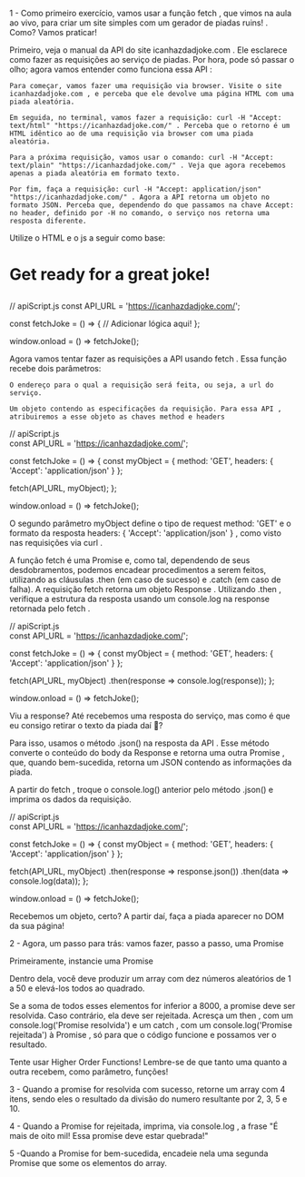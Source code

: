 1 - Como primeiro exercício, vamos usar a função fetch , que vimos na aula ao vivo, para criar um site simples com um gerador de piadas ruins! . Como? Vamos praticar!

  Primeiro, veja o manual da API do site icanhazdadjoke.com . Ele esclarece como fazer as requisições ao serviço de piadas. Por hora, pode só passar o olho; agora vamos entender como funciona essa API :
    
    Para começar, vamos fazer uma requisição via browser. Visite o site icanhazdadjoke.com , e perceba que ele devolve uma página HTML com uma piada aleatória.

    Em seguida, no terminal, vamos fazer a requisição: curl -H "Accept: text/html" "https://icanhazdadjoke.com/" . Perceba que o retorno é um HTML idêntico ao de uma requisição via browser com uma piada aleatória.

    Para a próxima requisição, vamos usar o comando: curl -H "Accept: text/plain" "https://icanhazdadjoke.com/" . Veja que agora recebemos apenas a piada aleatória em formato texto.

    Por fim, faça a requisição: curl -H "Accept: application/json" "https://icanhazdadjoke.com/" . Agora a API retorna um objeto no formato JSON. Perceba que, dependendo do que passamos na chave Accept: no header, definido por -H no comando, o serviço nos retorna uma resposta diferente.
Utilize o HTML e o js a seguir como base:

<!-- jokes.html -->
<!DOCTYPE html>
<html>
  <head>
    <title>Best jokes ever</title>
  <script src="apiScript.js" ></script>
  </head>
  <body>
    <h1>Get ready for a great joke!</h1>
    <h2 id="jokeContainer"></h2>
  </body>
</html>

// apiScript.js
const API_URL = 'https://icanhazdadjoke.com/';

const fetchJoke = () => {
  // Adicionar lógica aqui!
};

window.onload = () => fetchJoke();

  Agora vamos tentar fazer as requisições a API usando fetch . Essa função recebe dois parâmetros:
    
    O endereço para o qual a requisição será feita, ou seja, a url do serviço.

    Um objeto contendo as especificações da requisição. Para essa API , atribuiremos a esse objeto as chaves method e headers

// apiScript.js     
const API_URL = 'https://icanhazdadjoke.com/';

const fetchJoke = () => {
  const myObject = {
    method: 'GET',
    headers: { 'Accept': 'application/json' }
  };

  fetch(API_URL, myObject);
};

window.onload = () => fetchJoke();

O segundo parâmetro myObject define o tipo de request method: 'GET' e o formato da resposta headers: { 'Accept': 'application/json' } , como visto nas requisições via curl .

  A função fetch é uma Promise e, como tal, dependendo de seus desdobramentos, podemos encadear procedimentos a serem feitos, utilizando as cláusulas .then (em caso de sucesso) e .catch (em caso de falha). A requisição fetch retorna um objeto Response . Utilizando .then , verifique a estrutura da resposta usando um console.log na response retornada pelo fetch .

// apiScript.js     
const API_URL = 'https://icanhazdadjoke.com/';

const fetchJoke = () => {
  const myObject = {
    method: 'GET',
    headers: { 'Accept': 'application/json' }
  };

  fetch(API_URL, myObject)
    .then(response => console.log(response));
};

window.onload = () => fetchJoke();
  
  Viu a response? Até recebemos uma resposta do serviço, mas como é que eu consigo retirar o texto da piada daí 🤔?

Para isso, usamos o método .json() na resposta da API . Esse método converte o conteúdo do body da Response e retorna uma outra Promise , que, quando bem-sucedida, retorna um JSON contendo as informações da piada.

A partir do fetch , troque o console.log() anterior pelo método .json() e imprima os dados da requisição.

// apiScript.js     
const API_URL = 'https://icanhazdadjoke.com/';

const fetchJoke = () => {
  const myObject = {
    method: 'GET',
    headers: { 'Accept': 'application/json' }
  };

  fetch(API_URL, myObject)
    .then(response => response.json())
    .then(data => console.log(data));
};

window.onload = () => fetchJoke();

Recebemos um objeto, certo? A partir daí, faça a piada aparecer no DOM da sua página!

2 - Agora, um passo para trás: vamos fazer, passo a passo, uma Promise

  Primeiramente, instancie uma Promise

  Dentro dela, você deve produzir um array com dez números aleatórios de 1 a 50 e elevá-los todos ao quadrado.

  Se a soma de todos esses elementos for inferior a 8000, a promise deve ser resolvida. Caso contrário, ela deve ser rejeitada. Acresça um then , com um console.log('Promise resolvida') e um catch , com um console.log('Promise rejeitada') à Promise , só para que o código funcione e possamos ver o resultado.

  Tente usar Higher Order Functions! Lembre-se de que tanto uma quanto a outra recebem, como parâmetro, funções!

3 - Quando a promise for resolvida com sucesso, retorne um array com 4 itens, sendo eles o resultado da divisão do numero resultante por 2, 3, 5 e 10.
  
4 - Quando a Promise for rejeitada, imprima, via console.log , a frase "É mais de oito mil! Essa promise deve estar quebrada!"

5 -Quando a Promise for bem-sucedida, encadeie nela uma segunda Promise que some os elementos do array.